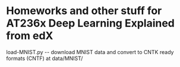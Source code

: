 # Homeworks and other stuff for AT236x Deep Learning Explained from edX

load-MNIST.py -- download MNIST data and convert to CNTK ready formats (CNTF) at data/MNIST/